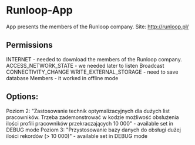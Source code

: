 # Runloop-App
App presents the members of the Runloop company. 
Site: http://runloop.pl/

## Permissions
INTERNET - needed to download the members of the Runloop company.
ACCESS_NETWORK_STATE - we needed later to listen Broadcast CONNECTIVITY_CHANGE
WRITE_EXTERNAL_STORAGE - need to save database Members - it worked in offline mode

## Options:

Poziom 2: "Zastosowanie technik optymalizacyjnych dla dużych list pracowników. Trzeba zademonstrować w kodzie możliwość obsłużenia ilości profili pracowników przekraczających 10 000" - available set in DEBUG mode
Poziom 3: "Przystosowanie bazy danych do obsługi dużej ilości rekordów (> 10 000)" - available set in DEBUG mode